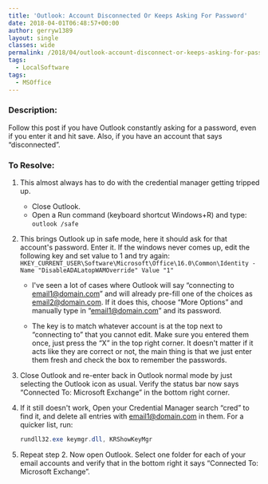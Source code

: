 ```yaml
---
title: 'Outlook: Account Disconnected Or Keeps Asking For Password'
date: 2018-04-01T06:48:57+00:00
author: gerryw1389
layout: single
classes: wide
permalink: /2018/04/outlook-account-disconnect-or-keeps-asking-for-password/
tags:
  - LocalSoftware
tags:
  - MSOffice
---
```

<!--more-->

### Description:

Follow this post if you have Outlook constantly asking for a password, even if you enter it and hit save. Also, if you have an account that says &#8220;disconnected&#8221;.

### To Resolve:

1. This almost always has to do with the credential manager getting tripped up.

   - Close Outlook.
   - Open a Run command (keyboard shortcut Windows+R) and type: `outlook /safe`

2. This brings Outlook up in safe mode, here it should ask for that account's password. Enter it. If the windows never comes up, edit the following key and set value to 1 and try again: `HKEY_CURRENT_USER\Software\Microsoft\Office\16.0\Common\Identity -Name "DisableADALatopWAMOverride" Value "1"`

   - I've seen a lot of cases where Outlook will say &#8220;connecting to email1@domain.com&#8221; and will already pre-fill one of the choices as email2@domain.com. If it does this, choose &#8220;More Options&#8221; and manually type in &#8220;email1@domain.com&#8221; and its password.

   - The key is to match whatever account is at the top next to &#8220;connecting to&#8221; that you cannot edit. Make sure you entered them once, just press the &#8220;X&#8221; in the top right corner. It doesn't matter if it acts like they are correct or not, the main thing is that we just enter them fresh and check the box to remember the passwords.

3. Close Outlook and re-enter back in Outlook normal mode by just selecting the Outlook icon as usual. Verify the status bar now says &#8220;Connected To: Microsoft Exchange&#8221; in the bottom right corner.

4. If it still doesn't work, Open your Credential Manager search &#8220;cred&#8221; to find it, and delete all entries with email1@domain.com in them. For a quicker list, run:

   ```powershell
   rundll32.exe keymgr.dll, KRShowKeyMgr
   ```

5. Repeat step 2. Now open Outlook. Select one folder for each of your email accounts and verify that in the bottom right it says &#8220;Connected To: Microsoft Exchange&#8221;.